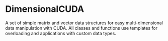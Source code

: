 # DimensionalCUDA
A set of simple matrix and vector data structures for easy multi-dimensional data manipulation with CUDA. All classes and functions use templates for overloading and applications with custom data types.
